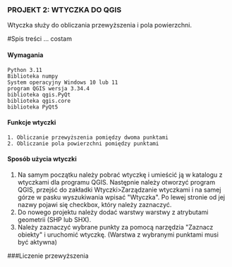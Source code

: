 ### PROJEKT 2: WTYCZKA DO QGIS

Wtyczka służy do obliczania przewyższenia i pola powierzchni.

#Spis treści
...
costam

#### Wymagania
```
Python 3.11
Biblioteka numpy
System operacyjny Windows 10 lub 11
program QGIS wersja 3.34.4
biblioteka qgis.PyQt
biblioteka qgis.core
biblioteka PyQt5
```
#### Funkcje wtyczki
 ```
 1. Obliczanie przewyższenia pomiędzy dwoma punktami
 2. Obliczanie pola powierzchni pomiędzy punktami
 ```
#### Sposób użycia wtyczki

1. Na samym początku należy pobrać wtyczkę i umieścić ją w katalogu z wtyczkami dla programu QGIS. Następnie należy otworzyć program QGIS, przejść do zakładki Wtyczki>Zarządzanie wtyczkami i na samej górze w pasku wyszukiwania wpisać "Wtyczka". 
Po lewej stronie od jej nazwy pojawi się checkbox, który należy zaznaczyć.
2. Do nowego projektu należy dodać warstwy warstwy z atrybutami geometrii (SHP lub SHX).
3. Należy zaznaczyć wybrane punkty za pomocą narzędzia "Zaznacz obiekty" i uruchomić wtyczkę. (Warstwa z wybranymi punktami musi być aktywna)

###Liczenie przewyższenia